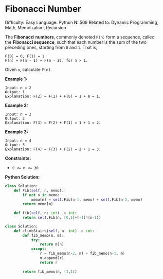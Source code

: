 # Fibonacci Number

Difficulty: Easy
Language: Python
N: 509
Related to: Dynamic Programming, Math, Memoization, Recursion

The **Fibonacci numbers**, commonly denoted `F(n)` form a sequence, called the **Fibonacci sequence**, such that each number is the sum of the two preceding ones, starting from `0` and `1`. That is,

```
F(0) = 0, F(1) = 1
F(n) = F(n - 1) + F(n - 2), for n > 1.

```

Given `n`, calculate `F(n)`.

**Example 1:**

```
Input: n = 2
Output: 1
Explanation: F(2) = F(1) + F(0) = 1 + 0 = 1.

```

**Example 2:**

```
Input: n = 3
Output: 2
Explanation: F(3) = F(2) + F(1) = 1 + 1 = 2.

```

**Example 3:**

```
Input: n = 4
Output: 3
Explanation: F(4) = F(3) + F(2) = 2 + 1 = 3.

```

**Constraints:**

- `0 <= n <= 30`

**Python Solution:**

```python
class Solution:
    def Fib(self, n, memo):
        if not n in memo:
            memo[n] = self.Fib(n-1, memo) + self.Fib(n-2, memo)
        return memo[n]
    
    def fib(self, n: int) -> int:
        return self.Fib(n, [0,1]+[-1]*(n-1))
```

```python
class Solution:
    def climbStairs(self, n: int) -> int:
        def fib_memo(n, m):
            try:
                return m[n]
            except:
                r = fib_memo(n-2, m) + fib_memo(n-1, m)
                m.append(r)
                return r
            
        return fib_memo(n, [1,1])
```